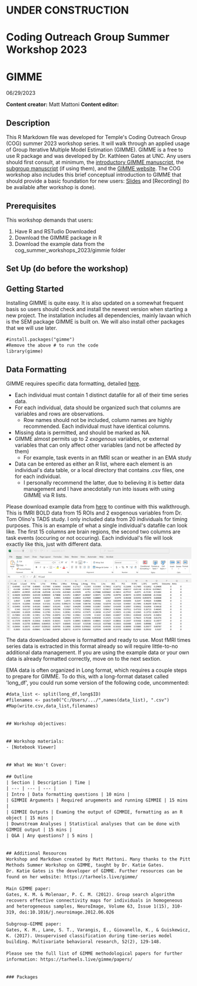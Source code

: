 # UNDER CONSTRUCTION
# Coding Outreach Group Summer Workshop 2023
# GIMME
06/29/2023

__**Content creator:**__ Matt Mattoni
__**Content editor:**__ 

## Description
This R Markdown file was developed for Temple's Coding Outreach Group (COG) summer 2023 workshop series. It will walk through an applied usage of Group Iterative Multiple Model Estimation (GIMME). GIMME is a free to use R package and was developed by Dr. Kathleen Gates at UNC. Any users should first consult, at minimum, the [introductory GIMME manuscript](https://pubmed.ncbi.nlm.nih.gov/22732562/), the [subgroup manuscript](https://pubmed.ncbi.nlm.nih.gov/27925768/) (if using them), and the [GIMME website](https://tarheels.live/gimme/). The COG workshop also includes this brief conceptual introduction to GIMME that should provide a basic foundation for new users: [Slides]() and [Recording] (to be available after workshop is done).
  

## Prerequisites
This workshop demands that users:
1. Have R and RSTudio Downloaded
2. Download the GIMMIE package in R
3. Download the example data from the cog_summer_workshops_2023/gimmie folder

## Set Up (do before the workshop)
## Getting Started
Installing GIMME is quite easy. It is also updated on a somewhat frequent basis so users should check and install the newest version when starting a new project. The installation includes all dependencies, mainly lavaan which is the SEM package GIMME is built on.
We will also install other packages that we will use later. 
```{r, message = FALSE}
#install.packages("gimme")
#Remove the above # to run the code
library(gimme)
```

## Data Formatting
GIMME requires specific data formatting, detailed [here](https://tarheels.live/gimme/preparing-data-and-environment-for-gimme/). 

* Each individual must contain 1 distinct datafile for all of their time series data. 
* For each individual, data should be organized such that columns are variables and rows are observations. 
  + Row names should not be included, column names are highly recommended. Each individual must have identical columns. 
* Missing data is permitted, and should be marked as NA. 
* GIMME almost permits up to 2 *exogenous* variables, or external variables that can only affect other variables (and not be affected *by* them)
  + For example, task events in an fMRI scan or weather in an EMA study
* Data can be entered as either an R list, where each element is an individual's data table, or a local directory that contains .csv files, one for each individual. 
  + I personally recommend the latter, due to believing it is better data management and I have anecdotally run into issues with using GIMME via R lists. 
  
Please download example data from [here](Data/) to continue with this walkthrough. This is fMRI BOLD data from 15 ROIs and 2 exogenous variables from Dr. Tom Olino's TADS study. I only included data from 20 individuals for timing purposes. 
This is an example of what a single individual's datafile can look like. The first 15 columns are brain regions, the second two columns are task events (occuring or not occuring). Each individual's file will look exactly like this, just with different data. 
![](images/Data_ex.png)

The data downloaded above is formatted and ready to use. Most fMRI times series data is extracted in this format already so will require little-to-no additional data management. If you are using the example data or your own data is already formatted correctly, move on to the next sextion. 

EMA data is often organized in Long format, which requires a couple steps to prepare for GIMME. To do this, with a long-format dataset called 'long_df', you could run some version of the following code, uncommented:
```{r}
#data_list <- split(long_df,long$ID)
#filenames <- paste0("C:/Users/.../",names(data_list), ".csv")
#Map(write.csv,data_list,filenames)

    
## Workshop objectives:


## Workshop materials:
- [Notebook Viewer]


## What We Won't Cover:

## Outline
| Section | Description | Time |
| --- | --- | --- |
| Intro | Data formatting questions | 10 mins |
| GIMMIE Arguments | Required arugements and running GIMMIE | 15 mins |
| GIMMIE Outputs | Examing the output of GIMMIE, formatting as an R object | 15 mins |
| Downstream Analyses | Statistical analyses that can be done with GIMMIE output | 15 mins |
| Q&A | Any questions? | 5 mins |


## Additional Resources
Workshop and Markdown created by Matt Mattoni. Many thanks to the Pitt Methods Summer Workshop on GIMME, taught by Dr. Katie Gates. 
Dr. Katie Gates is the developer of GIMME. Further resources can be found on her website: https://tarheels.live/gimme/

Main GIMME paper: 
Gates, K. M. & Molenaar, P. C. M. (2012). Group search algorithm recovers effective connectivity maps for individuals in homogeneous and heterogeneous samples, NeuroImage, Volume 63, Issue 1(15), 310-319, doi:10.1016/j.neuroimage.2012.06.026

Subgroup-GIMME paper:
Gates, K. M., Lane, S. T., Varangis, E., Giovanello, K., & Guiskewicz, K. (2017). Unsupervised classification during time-series model building. Multivariate behavioral research, 52(2), 129-148.

Please see the full list of GIMME methodological papers for further information: https://tarheels.live/gimme/papers/


### Packages

